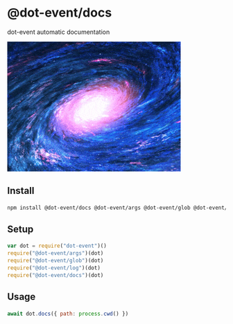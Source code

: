 # @dot-event/docs

dot-event automatic documentation

![docs](docs.gif)

## Install

```bash
npm install @dot-event/docs @dot-event/args @dot-event/glob @dot-event/log
```

## Setup

```js
var dot = require("dot-event")()
require("@dot-event/args")(dot)
require("@dot-event/glob")(dot)
require("@dot-event/log")(dot)
require("@dot-event/docs")(dot)
```

## Usage

```js
await dot.docs({ path: process.cwd() })
```
